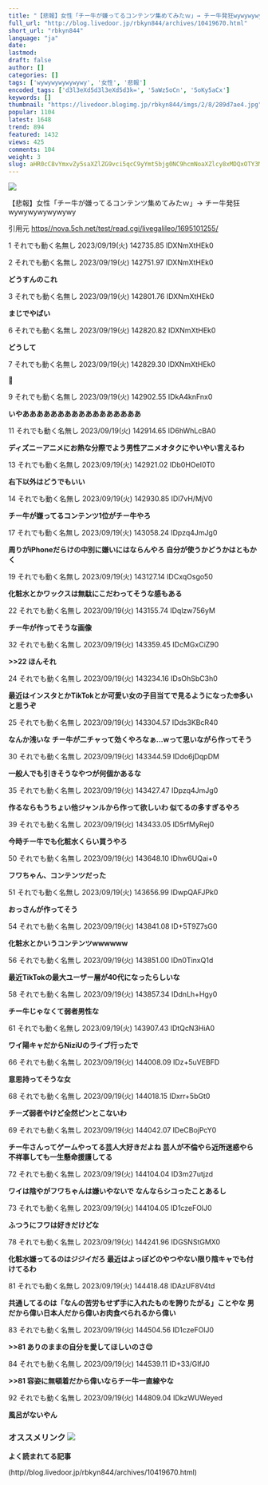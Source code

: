 ```yaml
---
title: "【悲報】女性「チー牛が嫌ってるコンテンツ集めてみたｗ」→ チー牛発狂wywywywywywywy"
full_url: "http://blog.livedoor.jp/rbkyn844/archives/10419670.html"
short_url: "rbkyn844"
language: "ja"
date: 
lastmod: 
draft: false
author: []
categories: []
tags: ['wywywywywywywy', '女性', '悲報']
encoded_tags: ['d3l3eXd5d3l3eXd5d3k=', '5aWz5oCn', '5oKy5aCx']
keywords: []
thumbnail: "https://livedoor.blogimg.jp/rbkyn844/imgs/2/8/289d7ae4.jpg"
popular: 1104
latest: 1648
trend: 894
featured: 1432
views: 425
comments: 104
weight: 3
slug: aHR0cC8vYmxvZy5saXZlZG9vci5qcC9yYmt5bjg0NC9hcmNoaXZlcy8xMDQxOTY3MC5odG1s
---
```


![](https://livedoor.blogimg.jp/rbkyn844/imgs/2/8/289d7ae4.jpg)

<div><p>【悲報】女性「チー牛が嫌ってるコンテンツ集めてみたｗ」→ チー牛発狂wywywywywywywy</p><p>引用元 <a href='https//nova.5ch.net/test/read.cgi/livegalileo/1695101255/' target='_blank' title=''>https//nova.5ch.net/test/read.cgi/livegalileo/1695101255/ </a> </p><p class='res1'>1 それでも動く名無し 2023/09/19(火) 142735.85 IDXNmXtHEk0 </p> <p class='res2'><b> </b></p><blockquote class='imgur-embed-pub'></blockquote><b> </b> <p class='res1'>2 それでも動く名無し 2023/09/19(火) 142751.97 IDXNmXtHEk0 </p> <p class='res2'><b> どうすんのこれ </b></p> <p class='res1'>3 それでも動く名無し 2023/09/19(火) 142801.76 IDXNmXtHEk0 </p> <p class='res2'><b> まじでやばい </b></p> <p class='res1'>6 それでも動く名無し 2023/09/19(火) 142820.82 IDXNmXtHEk0 </p> <p class='res2'><b> どうして </b></p> <p class='res1'>7 それでも動く名無し 2023/09/19(火) 142829.30 IDXNmXtHEk0 </p> <p class='res2'><b> 🥺 </b></p> <p class='res1'>9 それでも動く名無し 2023/09/19(火) 142902.55 IDkA4knFnx0 </p> <p class='res2'><b> いやあああああああああああああああああ </b></p> <p class='res1'>11 それでも動く名無し 2023/09/19(火) 142914.65 ID6hWhLcBA0 </p> <p class='res2'><b> ディズニーアニメにお熱な分際でよう男性アニメオタクにやいやい言えるわ </b></p> <p class='res1'>13 それでも動く名無し 2023/09/19(火) 142921.02 IDb0HOeI0T0 </p> <p class='res2'><b> 右下以外はどうでもいい </b></p> <p class='res1'>14 それでも動く名無し 2023/09/19(火) 142930.85 IDl7vH/MjV0 </p> <p class='res2'><b> チー牛が嫌ってるコンテンツ1位がチー牛やろ </b></p> <p class='no-pc'></p> <p class='res1'>17 それでも動く名無し 2023/09/19(火) 143058.24 IDpzq4JmJg0 </p> <p class='res2'><b> 周りがiPhoneだらけの中別に嫌いにはならんやろ 自分が使うかどうかはともかく </b></p> <p class='res1'>19 それでも動く名無し 2023/09/19(火) 143127.14 IDCxqOsgo50 </p> <p class='res2'><b> 化粧水とかワックスは無駄にこだわってそうな感もある </b></p> <p class='res1'>22 それでも動く名無し 2023/09/19(火) 143155.74 IDqlzw756yM </p> <p class='res2'><b> チー牛が作ってそうな画像 </b></p> <p class='res1'>32 それでも動く名無し 2023/09/19(火) 143359.45 IDcMGxCiZ90 </p> <p class='res2'><b> >>22 ほんそれ </b></p> <p class='res1'>24 それでも動く名無し 2023/09/19(火) 143234.16 IDsOhSbC3h0 </p> <p class='res2'><b> 最近はインスタとかTikTokとか可愛い女の子目当てで見るようになった🤓多いと思うぞ </b></p> <p class='res1'>25 それでも動く名無し 2023/09/19(火) 143304.57 IDds3KBcR40 </p> <p class='res2'><b> なんか浅いな チー牛が二チャって効くやろなぁ…wって思いながら作ってそう </b></p> <p class='res1'>30 それでも動く名無し 2023/09/19(火) 143344.59 IDdo6jDqpDM </p> <p class='res2'><b> 一般人でも引きそうなやつが何個かあるな </b></p> <p class='res1'>35 それでも動く名無し 2023/09/19(火) 143427.47 IDpzq4JmJg0 </p> <p class='res2'><b> 作るならもうちょい他ジャンルから作って欲しいわ 似てるの多すぎるやろ </b></p> <p class='res1'>39 それでも動く名無し 2023/09/19(火) 143433.05 ID5rfMyRej0 </p> <p class='res2'><b> 今時チー牛でも化粧水くらい買うやろ </b></p> <p class='res1'>50 それでも動く名無し 2023/09/19(火) 143648.10 IDhw6UQai+0 </p> <p class='res2'><b> フワちゃん、コンテンツだった </b></p> <p class='res1'>51 それでも動く名無し 2023/09/19(火) 143656.99 IDwpQAFJPk0 </p> <p class='res2'><b> おっさんが作ってそう </b></p> <p class='res1'>54 それでも動く名無し 2023/09/19(火) 143841.08 ID+5T9Z7sG0 </p> <p class='res2'><b> 化粧水とかいうコンテンツwwwwww </b></p> <p class='res1'>56 それでも動く名無し 2023/09/19(火) 143851.00 IDn0TinxQ1d </p> <p class='res2'><b> 最近TikTokの最大ユーザー層が40代になったらしいな </b></p> <p class='res1'>58 それでも動く名無し 2023/09/19(火) 143857.34 IDdnLh+Hgy0 </p> <p class='res2'><b> チー牛じゃなくて弱者男性な </b></p> <p class='res1'>61 それでも動く名無し 2023/09/19(火) 143907.43 IDtQcN3HiA0 </p> <p class='res2'><b> ワイ陽キャだからNiziUのライブ行ったで </b></p> <p class='res1'>66 それでも動く名無し 2023/09/19(火) 144008.09 IDz+5uVEBFD </p> <p class='res2'><b> 意思持ってそうな女 </b></p> <p class='res1'>68 それでも動く名無し 2023/09/19(火) 144018.15 IDxrr+5bGt0 </p> <p class='res2'><b> チーズ弱者やけど全然ピンとこないわ </b></p> <p class='res1'>69 それでも動く名無し 2023/09/19(火) 144042.07 IDeCBojPcY0 </p> <p class='res2'><b> チー牛さんってゲームやってる芸人大好きだよね 芸人が不倫やら近所迷惑やら不祥事しても一生懸命援護してる </b></p> <p class='res1'>72 それでも動く名無し 2023/09/19(火) 144104.04 ID3m27utjzd </p> <p class='res2'><b> ワイは陰やがフワちゃんは嫌いやないで なんならシコったことあるし </b></p> <p class='res1'>73 それでも動く名無し 2023/09/19(火) 144104.05 ID1czeFOlJ0 </p> <p class='res2'><b> ふつうにフワは好きだけどな </b></p> <p class='res1'>78 それでも動く名無し 2023/09/19(火) 144241.96 IDGSNStGMX0 </p> <p class='res2'><b> 化粧水嫌ってるのはジジイだろ 最近はよっぽどのやつやない限り陰キャでも付けてるわ </b></p> <p class='res1'>81 それでも動く名無し 2023/09/19(火) 144418.48 IDAzUF8V4td </p> <p class='res2'><b> 共通してるのは「なんの苦労もせず手に入れたものを誇りたがる」ことやな 男だから偉い日本人だから偉いお肉食べられるから偉い </b></p> <p class='res1'>83 それでも動く名無し 2023/09/19(火) 144504.56 ID1czeFOlJ0 </p> <p class='res2'><b> >>81 ありのままの自分を愛してほしいのさ😌 </b></p> <p class='res1'>84 それでも動く名無し 2023/09/19(火) 144539.11 ID+33/GIfJ0 </p> <p class='res2'><b> >>81 容姿に無頓着だから偉いならチー牛一直線やな </b></p> <p class='res1'>92 それでも動く名無し 2023/09/19(火) 144809.04 IDkzWUWeyed </p> <p class='res2'><b> 風呂がないやん </b></p> <p id='5077e33f033c4e934bb013c7c4eb8bbd'> </p> <p class='no-pc'></p> <h3 class='linkh'>オススメリンク <img src='http//blog.livedoor.jp/rbkyn844/ftp/fusagikom-fikergh.png'></h3> <p class='link2'> </p> <p class='no-pc'></p> <p class='no-pc'><p><b>よく読まれてる記事</b></p></p> </div>

(http//blog.livedoor.jp/rbkyn844/archives/10419670.html)
